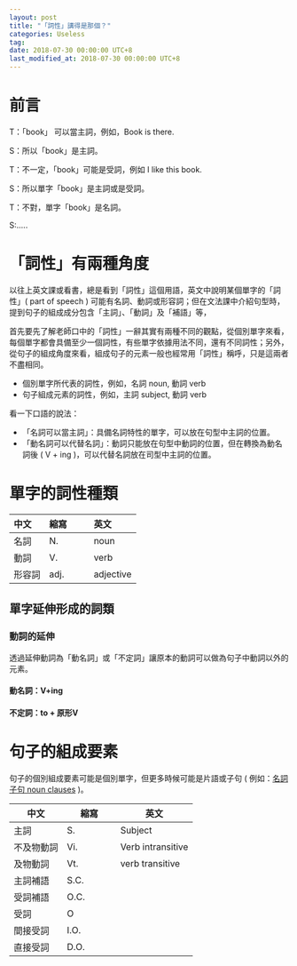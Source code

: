 ```yaml
---
layout: post
title: "「詞性」講得是那個？"
categories: Useless
tag: 
date: 2018-07-30 00:00:00 UTC+8 
last_modified_at: 2018-07-30 00:00:00 UTC+8 
---
```

# 前言

T：「book」 可以當主詞，例如，Book is there.

S：所以「book」是主詞。

T：不一定，「book」可能是受詞，例如 I like this book.

S：所以單字「book」是主詞或是受詞。

T：不對，單字「book」是名詞。

S:.....

# 「詞性」有兩種角度

以往上英文課或看書，總是看到「詞性」這個用語，英文中說明某個單字的「詞性」( part of speech ) 可能有名詞、動詞或形容詞；但在文法課中介紹句型時，提到句子的組成成分包含「主詞」、「動詞」及「補語」等，

首先要先了解老師口中的「詞性」一辭其實有兩種不同的觀點，從個別單字來看，每個單字都會具備至少一個詞性，有些單字依據用法不同，還有不同詞性；另外，從句子的組成角度來看，組成句子的元素一般也經常用「詞性」稱呼，只是這兩者不盡相同。

* 個別單字所代表的詞性，例如，名詞 noun, 動詞 verb 
* 句子組成元素的詞性，例如，主詞 subject, 動詞 verb 

看一下口語的說法：
* 「名詞可以當主詞」：具備名詞特性的單字，可以放在句型中主詞的位置。
* 「動名詞可以代替名詞」：動詞只能放在句型中動詞的位置，但在轉換為動名詞後 ( V + ing )，可以代替名詞放在司型中主詞的位置。

# 單字的詞性種類

中文|縮寫|英文
:-----------|:-----------|:-----------
名詞       |N.　　　|noun
動詞       |V.     |verb
形容詞     |adj.   |adjective

## 單字延伸形成的詞類
### 動詞的延伸
透過延伸動詞為「動名詞」或「不定詞」讓原本的動詞可以做為句子中動詞以外的元素。

#### 動名詞：V+ing

#### 不定詞：to + 原形V

# 句子的組成要素

句子的個別組成要素可能是個別單字，但更多時候可能是片語或子句 ( 例如：[名詞子句 noun clauses](http://www.taiwantestcentral.com/Grammar/Title.aspx?ID=320) )。

|中文|縮寫|英文|
|---|---|---|
|主詞           |S.     |Subject|
|不及物動詞     |Vi.    |Verb intransitive|
|及物動詞       |Vt.    |verb transitive|
|主詞補語       |S.C.   ||
|受詞補語       |O.C.   ||
|受詞           |O      ||
|間接受詞       |I.O.||
|直接受詞       |D.O.　　　||
